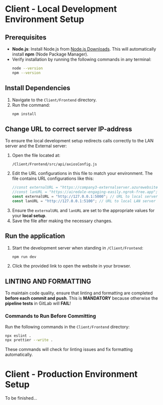 # Client - Local Development Environment Setup

## Prerequisites

- **Node.js**: Install Node.js from [Node.js Downloads](https://nodejs.org/en/download/prebuilt-installer). This will automatically install **npm** (Node Package Manager).
- Verify installation by running the following commands in any terminal:
  ```bash
  node --version
  npm --version
  ```

## Install Dependencies

1. Navigate to the `Client/Frontend` directory.
2. Run the command:
   ```bash
   npm install
   ```

## Change URL to correct server IP-address

To ensure the local development setup redirects calls correctly to the LAN server and the External server:

1. Open the file located at:
   ```plaintext
   /Client/Frontend/src/api/axiosConfig.js
   ```
2. Edit the URL configurations in this file to match your environment. The file contains URL configurations like this:
   ```javascript
   //const externalURL = "https://company3-externalserver.azurewebsites.net"; // URL to Azure Cloud Server
   //const lanURL = "https://airedale-engaging-easily.ngrok-free.app";  // URL to Raspberry Pi LAN-Server
   const externalURL = "http://127.0.0.1:5000"; // URL to local server
   const lanURL = "http://127.0.0.1:5100"; // URL to local LAN server
   ```
3. Ensure the `externalURL` and `lanURL` are set to the appropriate values for your **local setup**.
4. Save the file after making the necessary changes.

## Run the application

1. Start the development server when standing in `/Client/Frontend`:
   ```bash
   npm run dev
   ```
2. Click the provided link to open the website in your browser.

## LINTING AND FORMATTING

To maintain code quality, ensure that linting and formatting are completed **before each commit and push**. This is **MANDATORY** because otherwise the **pipeline tests** in GitLab will **FAIL**!

### Commands to Run Before Committing

Run the following commands in the `Client/Frontend` directory:

```bash
npx eslint .
npx prettier --write .
```

These commands will check for linting issues and fix formatting automatically.

# Client - Production Environment Setup

To be finished...
